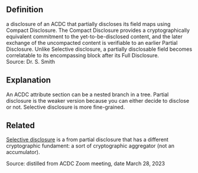 ## Definition
a disclosure of an ACDC that partially discloses its field maps using Compact Disclosure. The Compact Disclosure provides a cryptographically equivalent commitment to the yet-to-be-disclosed content, and the later exchange of the uncompacted content is verifiable to an earlier Partial Disclosure. Unlike Selective disclosure, a partially disclosable field becomes correlatable to its encompassing block after its Full Disclosure.  
Source: Dr. S. Smith

## Explanation
An ACDC attribute section can be a nested branch in a tree. Partial disclosure is the weaker version because you can either decide to disclose or not. Selective disclosure is more fine-grained.

## Related
[Selective disclosure](selective-disclosure) is a from partial disclosure that has a different cryptographic fundament: a sort of cryptographic aggregator (not an accumulator). 

Source: distilled from ACDC Zoom meeting, date March 28, 2023